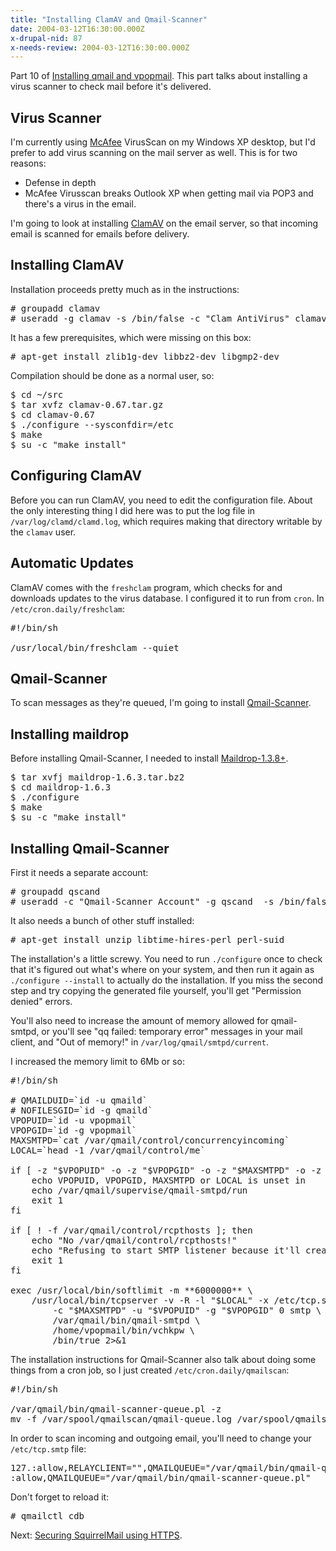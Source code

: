 ```yaml
---
title: "Installing ClamAV and Qmail-Scanner"
date: 2004-03-12T16:30:00.000Z
x-drupal-nid: 87
x-needs-review: 2004-03-12T16:30:00.000Z
---
```

Part 10 of [Installing qmail and vpopmail](http://www.differentpla.net/node/view/165). This part talks about installing a virus scanner to check mail before it's delivered.

## Virus Scanner

I'm currently using [McAfee](http://www.mcafee.com/) VirusScan on my Windows XP desktop, but I'd prefer to add virus scanning on the mail server as well. This is for two reasons:

*   Defense in depth
*   McAfee Virusscan breaks Outlook XP when getting mail via POP3 and there's a virus in the email.

I'm going to look at installing [ClamAV](http://www.clamav.net/) on the email server, so that incoming email is scanned for emails before delivery.

## Installing ClamAV

Installation proceeds pretty much as in the instructions:

<pre># groupadd clamav
# useradd -g clamav -s /bin/false -c "Clam AntiVirus" clamav</pre>

It has a few prerequisites, which were missing on this box:

<pre># apt-get install zlib1g-dev libbz2-dev libgmp2-dev</pre>

Compilation should be done as a normal user, so:

<pre>$ cd ~/src
$ tar xvfz clamav-0.67.tar.gz
$ cd clamav-0.67
$ ./configure --sysconfdir=/etc
$ make
$ su -c "make install"</pre>

## Configuring ClamAV

Before you can run ClamAV, you need to edit the configuration file. About the only interesting thing I did here was to put the log file in `/var/log/clamd/clamd.log`, which requires making that directory writable by the `clamav` user.

## Automatic Updates

ClamAV comes with the `freshclam` program, which checks for and downloads updates to the virus database. I configured it to run from `cron`. In `/etc/cron.daily/freshclam`:

<pre>#!/bin/sh

/usr/local/bin/freshclam --quiet</pre>

## Qmail-Scanner

To scan messages as they're queued, I'm going to install [Qmail-Scanner](http://qmail-scanner.sourceforge.net/).

## Installing maildrop

Before installing Qmail-Scanner, I needed to install [Maildrop-1.3.8+](http://download.sourceforge.net/courier/).

<pre>$ tar xvfj maildrop-1.6.3.tar.bz2
$ cd maildrop-1.6.3
$ ./configure
$ make
$ su -c "make install"</pre>

## Installing Qmail-Scanner

First it needs a separate account:

<pre># groupadd qscand
# useradd -c "Qmail-Scanner Account" -g qscand  -s /bin/false qscand</pre>

It also needs a bunch of other stuff installed:

<pre># apt-get install unzip libtime-hires-perl perl-suid</pre>

The installation's a little screwy. You need to run `./configure` once to check that it's figured out what's where on your system, and then run it again as `./configure --install` to actually do the installation. If you miss the second step and try copying the generated file yourself, you'll get "Permission denied" errors.

You'll also need to increase the amount of memory allowed for qmail-smtpd, or you'll see "qq failed: temporary error" messages in your mail client, and "Out of memory!" in `/var/log/qmail/smtpd/current`.

I increased the memory limit to 6Mb or so:

<pre>#!/bin/sh

# QMAILDUID=`id -u qmaild`
# NOFILESGID=`id -g qmaild`
VPOPUID=`id -u vpopmail`
VPOPGID=`id -g vpopmail`
MAXSMTPD=`cat /var/qmail/control/concurrencyincoming`
LOCAL=`head -1 /var/qmail/control/me`

if [ -z "$VPOPUID" -o -z "$VPOPGID" -o -z "$MAXSMTPD" -o -z "$LOCAL" ]; then
    echo VPOPUID, VPOPGID, MAXSMTPD or LOCAL is unset in
    echo /var/qmail/supervise/qmail-smtpd/run
    exit 1
fi

if [ ! -f /var/qmail/control/rcpthosts ]; then
    echo "No /var/qmail/control/rcpthosts!"
    echo "Refusing to start SMTP listener because it'll create an open relay"
    exit 1
fi

exec /usr/local/bin/softlimit -m **6000000** \
    /usr/local/bin/tcpserver -v -R -l "$LOCAL" -x /etc/tcp.smtp.cdb \
        -c "$MAXSMTPD" -u "$VPOPUID" -g "$VPOPGID" 0 smtp \
        /var/qmail/bin/qmail-smtpd \
        /home/vpopmail/bin/vchkpw \
        /bin/true 2>&1</pre>

The installation instructions for Qmail-Scanner also talk about doing some things from a cron job, so I just created `/etc/cron.daily/qmailscan`:

<pre>#!/bin/sh

/var/qmail/bin/qmail-scanner-queue.pl -z
mv -f /var/spool/qmailscan/qmail-queue.log /var/spool/qmailscan/qmail-queue.log.1</pre>

In order to scan incoming and outgoing email, you'll need to change your `/etc/tcp.smtp` file:

<pre>127.:allow,RELAYCLIENT="",QMAILQUEUE="/var/qmail/bin/qmail-queue"
:allow,QMAILQUEUE="/var/qmail/bin/qmail-scanner-queue.pl"</pre>

Don't forget to reload it:

<pre># qmailctl cdb</pre>

Next: [Securing SquirrelMail using HTTPS](http://www.differentpla.net/node/view/179).